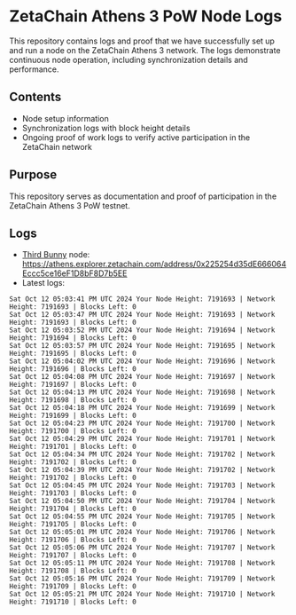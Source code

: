 # ZetaChain Athens 3 PoW Node Logs
This repository contains logs and proof that we have successfully set up and run a node on the ZetaChain Athens 3 network. The logs demonstrate continuous node operation, including synchronization details and performance.

## Contents
- Node setup information
- Synchronization logs with block height details
- Ongoing proof of work logs to verify active participation in the ZetaChain network

## Purpose
This repository serves as documentation and proof of participation in the ZetaChain Athens 3 PoW testnet.

## Logs

- [Third Bunny](https://thirdbunny.xyz/) node: https://athens.explorer.zetachain.com/address/0x225254d35dE666064Eccc5ce16eF1D8bF8D7b5EE
- Latest logs:
```
Sat Oct 12 05:03:41 PM UTC 2024 Your Node Height: 7191693 | Network Height: 7191693 | Blocks Left: 0
Sat Oct 12 05:03:47 PM UTC 2024 Your Node Height: 7191693 | Network Height: 7191693 | Blocks Left: 0
Sat Oct 12 05:03:52 PM UTC 2024 Your Node Height: 7191694 | Network Height: 7191694 | Blocks Left: 0
Sat Oct 12 05:03:57 PM UTC 2024 Your Node Height: 7191695 | Network Height: 7191695 | Blocks Left: 0
Sat Oct 12 05:04:02 PM UTC 2024 Your Node Height: 7191696 | Network Height: 7191696 | Blocks Left: 0
Sat Oct 12 05:04:08 PM UTC 2024 Your Node Height: 7191697 | Network Height: 7191697 | Blocks Left: 0
Sat Oct 12 05:04:13 PM UTC 2024 Your Node Height: 7191698 | Network Height: 7191698 | Blocks Left: 0
Sat Oct 12 05:04:18 PM UTC 2024 Your Node Height: 7191699 | Network Height: 7191699 | Blocks Left: 0
Sat Oct 12 05:04:23 PM UTC 2024 Your Node Height: 7191700 | Network Height: 7191700 | Blocks Left: 0
Sat Oct 12 05:04:29 PM UTC 2024 Your Node Height: 7191701 | Network Height: 7191701 | Blocks Left: 0
Sat Oct 12 05:04:34 PM UTC 2024 Your Node Height: 7191702 | Network Height: 7191702 | Blocks Left: 0
Sat Oct 12 05:04:39 PM UTC 2024 Your Node Height: 7191702 | Network Height: 7191702 | Blocks Left: 0
Sat Oct 12 05:04:45 PM UTC 2024 Your Node Height: 7191703 | Network Height: 7191703 | Blocks Left: 0
Sat Oct 12 05:04:50 PM UTC 2024 Your Node Height: 7191704 | Network Height: 7191704 | Blocks Left: 0
Sat Oct 12 05:04:55 PM UTC 2024 Your Node Height: 7191705 | Network Height: 7191705 | Blocks Left: 0
Sat Oct 12 05:05:01 PM UTC 2024 Your Node Height: 7191706 | Network Height: 7191706 | Blocks Left: 0
Sat Oct 12 05:05:06 PM UTC 2024 Your Node Height: 7191707 | Network Height: 7191707 | Blocks Left: 0
Sat Oct 12 05:05:11 PM UTC 2024 Your Node Height: 7191708 | Network Height: 7191708 | Blocks Left: 0
Sat Oct 12 05:05:16 PM UTC 2024 Your Node Height: 7191709 | Network Height: 7191709 | Blocks Left: 0
Sat Oct 12 05:05:21 PM UTC 2024 Your Node Height: 7191710 | Network Height: 7191710 | Blocks Left: 0
```
